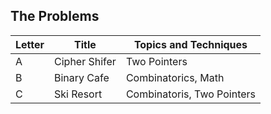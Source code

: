 ## The Problems

|  Letter | Title                     | Topics and Techniques                          |
|---------|---------------------------|-----------------------------|
|  A | Cipher Shifer            | Two Pointers                        |
|  B | Binary Cafe              | Combinatorics, Math                     |
|  C | Ski Resort        | Combinatoris, Two Pointers                    |
